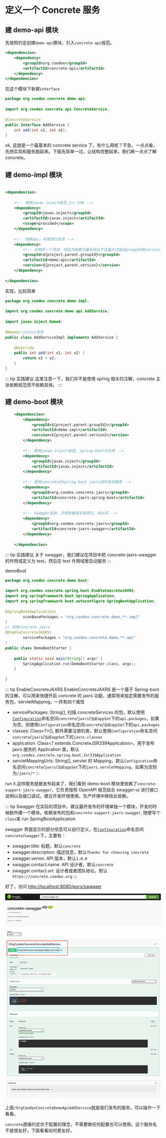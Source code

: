 # 定义一个 Concrete 服务

## 建 demo-api 模块

先按照约定创建`demo-api`模块，引入`concrete-api`规范。

```xml
<dependencies>
    <dependency>
        <groupId>org.coodex</groupId>
        <artifactId>concrete-api</artifactId>
    </dependency>
</dependencies>
```

在这个模块下新建`interface`

```java
package org.coodex.concrete.demo.api;

import org.coodex.concrete.api.ConcreteService;

@ConcreteService
public interface AddService {
    int add(int x1, int x2);
}
```

ok, 这就是一个最基本的 concrete service 了。有什么用呢？不急，一点点看，先把实现和服务跑起来。下面先简单一过，让结构完整起来，我们再一点点了解 concrete。

## 建 demo-impl 模块

```xml

<dependencies>

    <!-- 使用javax inject规范,jsr-330 -->
    <dependency>
        <groupId>javax.inject</groupId>
        <artifactId>javax.inject</artifactId>
        <scope>provided</scope>
    </dependency>

    <!-- 依赖api，对其进行实现 -->
    <dependency>
        <!-- 对用同一个项目，项目内依赖尽量采用以下变量方式指定groupId和version -->
        <groupId>${project.parent.groupId}</groupId>
        <artifactId>demo-api</artifactId>
        <version>${project.parent.version}</version>
    </dependency>

</dependencies>

```

实现，比较简单

```java
package org.coodex.concrete.demo.impl;

import org.coodex.concrete.demo.api.AddService;

import javax.inject.Named;

@Named//inject规范
public class AddServiceImpl implements AddService {

    @Override
    public int add(int x1, int x2) {
        return x1 + x2;
    }
}
```

::: tip 实践建议
这里注意一下，我们并不是使用 spring 相关的注解，concrete 主张依赖规范而不依赖具体。
:::

## 建 demo-boot 模块

```xml
    <dependencies>
        <dependency>
            <groupId>${project.parent.groupId}</groupId>
            <artifactId>demo-impl</artifactId>
            <version>${project.parent.version}</version>
        </dependency>

        <!-- 使用javax.inject规范, spring-boot也支持 -->
        <dependency>
            <groupId>javax.inject</groupId>
            <artifactId>javax.inject</artifactId>
        </dependency>

        <!-- 使用concrete的spring boot jaxrs组件发布服务 -->
        <dependency>
            <groupId>org.coodex.concrete.jaxrs</groupId>
            <artifactId>concrete-jaxrs-spring-boot</artifactId>
        </dependency>

        <!-- swagger支持，方便查看和实验而已，非必须 -->
        <dependency>
            <groupId>org.coodex.concrete.jaxrs</groupId>
            <artifactId>concrete-jaxrs-swagger</artifactId>
        </dependency>

    </dependencies>
```

::: tip 实践建议
关于 swagger，我们建议在项目中把 concrete-jaxrs-swagger 的作用域定义为 test，然后在 test 作用域里启动服务
:::

demoBoot

```java
package org.coodex.concrete.demo.boot;

import org.coodex.concrete.spring.boot.EnableConcreteJAXRS;
import org.springframework.boot.SpringApplication;
import org.springframework.boot.autoconfigure.SpringBootApplication;

@SpringBootApplication(
        scanBasePackages = "org.coodex.concrete.demo.**.impl"
)
// 启用concrete jaxrs
@EnableConcreteJAXRS(
        servicePackages = "org.coodex.concrete.demo.**.api"
)
public class DemoBootStarter {

    public static void main(String[] args) {
        SpringApplication.run(DemoBootStarter.class, args);
    }

}
```

::: tip EnableConcreteJAXRS
EnableConcreteJAXRS 是一个基于 Spring-boot 的注解，可以用来快捷开启 concrete 的 jaxrs 功能，通常用来指定需要发布的服务包，servletMapping，一共有四个属性

- servicePackages: String[], 扫描 concreteServices 的包，默认使用[`Configuration`](https://docs.coodex.org/lib/coodex-utilities/org.coodex.util.Config.html)命名空间`concrete`/`jaxrs`/`当前appSet`下的`api.packages`，如果为空，则使用`Configuration`命名空间`concrete`/`当前appSet`下的`api.packages`
- classes: Class&lt;?>[], 额外需要注册的类，默认使用`Configuration`命名空间`concrete`/`jaxrs`/`当前appSet`下的`jaxrs.classes`
- application: Class&lt;? extends ConcreteJSR339Application>，用于发布 jaxrs 服务的 Application 类，默认`org.coodex.concrete.spring.boot.Jsr339Application`
- servletMappingUrls: String[], servlet 的 Mapping，默认`Configuration`命名空间`concrete`/`jaxrs`/`当前appSet`下的`jaxrs.servletMapping`，如果为空则为`/jaxrs/*`
:::

run it.这样服务就被发布起来了，我们看到 demo-boot 模块里依赖了`concrete-support-jaxrs-swagger`，它负责按照 OpenAPI 规范结合 swagger-ui 进行接口说明以及接口调试，建议开发环境使用，生产环境中移除此依赖。

::: tip Swagger
在实际的项目中，建议最终发布的环境单独一个模块，开发的时候额外建一个模块，依赖发布的包和`concrete-support-jaxrs-swagger`, 随便写个`class`来 run SpringBootApplication

swagger 界面显示的部分信息可以自行定义，在[`Configuration`](https://docs.coodex.org/lib/coodex-utilities/org.coodex.util.Config.html)命名空间`concrete`/`swagger`下，主要有：

- swagger.title: 标题，默认`concrete`
- swagger.description: 描述信息，默认`Thanks for choosing concrete`
- swagger.verion: API 版本，默认`1.0.0`
- swagger.contact.name: API 设计者，默认`concrete`
- swagger.contact.url: 设计者或者团队地址，默认`https://concrete.coodex.org`
:::

好了，访问 [http://localhost:8080/jaxrs/swagger](http://localhost:8080/jaxrs/swagger)

![swagger](../images/swagger-001.jpg)

上面`/OrgCoodexConcreteDemoApiAddService`就是我们发布的服务，可以操作一下看看。

`concrete`遵循约定优于配置的理念，不需要做任何配置也可以使用。这个服务名不是很友好，下面看看如何更友好。
